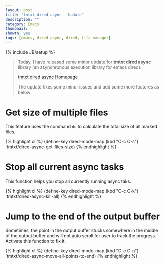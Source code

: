 ```yaml
---
layout: post
title: "tmtxt dired async - Update"
description: ""
category: Emacs
thumbnail: 
showtn: yes
tags: [emacs, dired async, dired, file manager]
---
```

{% include JB/setup %}

> Today, I have released some minor update for **tmtxt dired async** library (an
> asynchronous execution library for emacs dired).
> 
> [tmtxt dired async Homepage](/tmtxt-dired-async.html)
> 
> The update fixes some minor issues and add some more features as below

# Get size of multiple files

This feature uses the command `du` to calculate the total size of all marked
files.

{% highlight cl %}
(define-key dired-mode-map (kbd "C-c C-s") 'tmtxt/dired-async-get-files-size)
{% endhighlight %}

# Stop all current async tasks

This function helps you stop all currently running async taks.

{% highlight cl %}
(define-key dired-mode-map (kbd "C-c C-k") 'tmtxt/dired-async-kill-all)
{% endhighlight %}

<!-- more -->

# Jump to the end of the output buffer

Sometimes, the point in the output buffer stucks somewhere in the middle of the
output buffer and will not auto scroll for user to track the progress. Activate
this function to fix it.

{% highlight cl %}
(define-key dired-mode-map (kbd "C-c C-n") 'tmtxt/dired-async-move-all-points-to-end)
{% endhighlight %}
